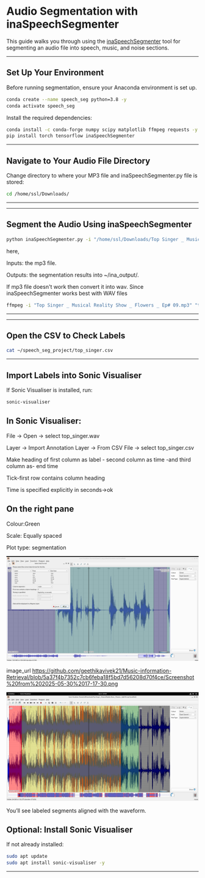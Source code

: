 #  Audio Segmentation with inaSpeechSegmenter

This guide walks you through using the [inaSpeechSegmenter](https://github.com/ina-foss/inaSpeechSegmenter) tool for segmenting an audio file into speech, music, and noise sections.

---

## Set Up Your Environment
Before running segmentation, ensure your Anaconda environment is set up.
```bash
conda create --name speech_seg python=3.8 -y
conda activate speech_seg
```
Install the required dependencies:
```bash
conda install -c conda-forge numpy scipy matplotlib ffmpeg requests -y
pip install torch tensorflow inaSpeechSegmenter
```
---

## Navigate to Your Audio File Directory
Change directory to where your MP3 file and inaSpeechSegmenter.py file is stored:
```bash
cd /home/ssl/Downloads/
```

---

---
## Segment the Audio Using inaSpeechSegmenter

```bash
python inaSpeechSegmenter.py -i "/home/ssl/Downloads/Top Singer _ Musical Reality Show _ Flowers _ Ep# 09.mp3" -o ~/ina_output
```

here,

Inputs: the mp3 file.

Outputs: the segmentation results into ~/ina_output/.

If mp3 file doesn't work then convert it into wav. Since inaSpeechSegmenter works best with WAV files
```bash
ffmpeg -i "Top Singer _ Musical Reality Show _ Flowers _ Ep# 09.mp3" "top_singer.wav"
```
---

---

## Open the CSV to Check Labels

```bash
cat ~/speech_seg_project/top_singer.csv

```

---

## Import Labels into Sonic Visualiser
If Sonic Visualiser is installed, run:

```bash
sonic-visualiser


```
## In Sonic Visualiser:

File -> Open -> select top_singer.wav

Layer -> Import Annotation Layer -> From CSV File -> select top_singer.csv

Make heading of first column as label - second column as time -and third column as- end time

Tick-first row contains column heading

Time is specified explicitly in seconds->ok

## On the right pane

Colour:Green

Scale: Equally spaced

Plot type: segmentation

![Segmentation Preview](image.png)

 image_url https://github.com/geethikavivek21/Music-information-Retrieval/blob/5a37f4b7352c7cb6feba18f5bd7d56208d70f4ce/Screenshot%20from%202025-05-30%2017-17-30.png

![Segmentation Preview](output.png)

You’ll see labeled segments aligned with the waveform.


## Optional: Install Sonic Visualiser
If not already installed:

```bash
sudo apt update
sudo apt install sonic-visualiser -y


```

---
